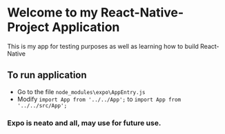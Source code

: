 # Welcome to my React-Native-Project Application
This is my app for testing purposes as well as learning how to build React-Native

## To run application
- Go to the file ```node_modules\expo\AppEntry.js ```
- Modify ``` import App from '../../App'; ``` to ``` import App from '../../src/App'; ```

### Expo is neato and all, may use for future use.
